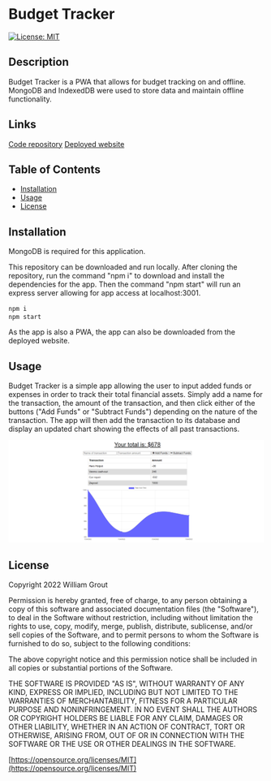 # Budget Tracker

[![License: MIT](https://img.shields.io/badge/License-MIT-yellow.svg)](https://opensource.org/licenses/MIT)

## Description

Budget Tracker is a PWA that allows for budget tracking on and offline. MongoDB and IndexedDB were used to store data and maintain offline functionality.

## Links

[Code repository](https://github.com/wgrout87@gmail.com/budget-tracker)
[Deployed website](https://fathomless-springs-34063.herokuapp.com/)

## Table of Contents

- [Installation](#installation)
- [Usage](#usage)
- [License](#license)

## Installation

MongoDB is required for this application.

This repository can be downloaded and run locally. After cloning the repository, run the command "npm i" to download and install the dependencies for the app. Then the command "npm start" will run an express server allowing for app access at localhost:3001.

```
npm i
npm start
```

As the app is also a PWA, the app can also be downloaded from the deployed website.

## Usage

Budget Tracker is a simple app allowing the user to input added funds or expenses in order to track their total financial assets. Simply add a name for the transaction, the amount of the transaction, and then click either of the buttons ("Add Funds" or "Subtract Funds") depending on the nature of the transaction. The app will then add the transaction to its database and display an updated chart showing the effects of all past transactions.

![Budget Tracker Screenshot](./public/images/fathomless-springs-34063.herokuapp.com_.png)

## License

Copyright 2022 William Grout

Permission is hereby granted, free of charge, to any person obtaining a copy of this software and associated documentation files (the "Software"), to deal in the Software without restriction, including without limitation the rights to use, copy, modify, merge, publish, distribute, sublicense, and/or sell copies of the Software, and to permit persons to whom the Software is furnished to do so, subject to the following conditions:

The above copyright notice and this permission notice shall be included in all copies or substantial portions of the Software.

THE SOFTWARE IS PROVIDED "AS IS", WITHOUT WARRANTY OF ANY KIND, EXPRESS OR IMPLIED, INCLUDING BUT NOT LIMITED TO THE WARRANTIES OF MERCHANTABILITY, FITNESS FOR A PARTICULAR PURPOSE AND NONINFRINGEMENT. IN NO EVENT SHALL THE AUTHORS OR COPYRIGHT HOLDERS BE LIABLE FOR ANY CLAIM, DAMAGES OR OTHER LIABILITY, WHETHER IN AN ACTION OF CONTRACT, TORT OR OTHERWISE, ARISING FROM, OUT OF OR IN CONNECTION WITH THE SOFTWARE OR THE USE OR OTHER DEALINGS IN THE SOFTWARE.

[https://opensource.org/licenses/MIT](https://opensource.org/licenses/MIT)
